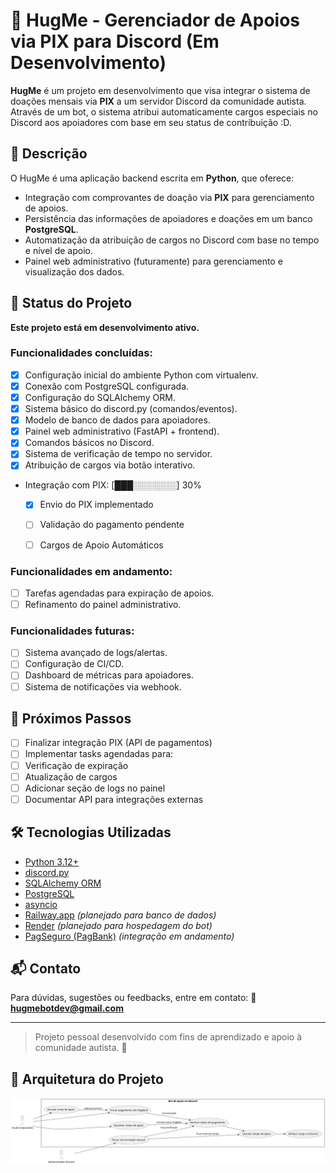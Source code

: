 # 🤗 HugMe - Gerenciador de Apoios via PIX para Discord (Em Desenvolvimento)
**HugMe** é um projeto em desenvolvimento que visa integrar o sistema de doações mensais via **PIX** a um servidor Discord da comunidade autista. Através de um bot, o sistema atribui automaticamente cargos especiais no Discord aos apoiadores com base em seu status de contribuição \:D.

## 📌 Descrição
O HugMe é uma aplicação backend escrita em **Python**, que oferece:
- Integração com comprovantes de doação via **PIX** para gerenciamento de apoios.
- Persistência das informações de apoiadores e doações em um banco **PostgreSQL**.
- Automatização da atribuição de cargos no Discord com base no tempo e nível de apoio.
- Painel web administrativo (futuramente) para gerenciamento e visualização dos dados.

## 🚧 Status do Projeto
**Este projeto está em desenvolvimento ativo.**
### Funcionalidades concluídas:
- [X] Configuração inicial do ambiente Python com virtualenv.
- [X] Conexão com PostgreSQL configurada.
- [X] Configuração do SQLAlchemy ORM.
- [X] Sistema básico do discord.py (comandos/eventos).
- [X] Modelo de banco de dados para apoiadores.
- [X] Painel web administrativo (FastAPI + frontend).
- [X] Comandos básicos no Discord.
- [X] Sistema de verificação de tempo no servidor.
- [X] Atribuição de cargos via botão interativo.
- Integração com PIX: [███░░░░░░░] 30%
  - [x] Envio do PIX implementado
  - [ ] Validação do pagamento pendente
  - [ ] Cargos de Apoio Automáticos


### Funcionalidades em andamento:
- [ ] Tarefas agendadas para expiração de apoios.
- [ ] Refinamento do painel administrativo.

### Funcionalidades futuras:
- [ ] Sistema avançado de logs/alertas.
- [ ] Configuração de CI/CD.
- [ ] Dashboard de métricas para apoiadores.
- [ ] Sistema de notificações via webhook.

## 🧭 Próximos Passos
- [ ] Finalizar integração PIX (API de pagamentos)
- [ ] Implementar tasks agendadas para:
- [ ] Verificação de expiração
- [ ] Atualização de cargos
- [ ] Adicionar seção de logs no painel
- [ ] Documentar API para integrações externas

## 🛠 Tecnologias Utilizadas
- [Python 3.12+](https://www.python.org/)
- [discord.py](https://github.com/Rapptz/discord.py)
- [SQLAlchemy ORM](https://www.sqlalchemy.org/)
- [PostgreSQL](https://www.postgresql.org/)
- [asyncio](https://docs.python.org/3/library/asyncio.html)
- [Railway.app](https://railway.app/) *(planejado para banco de dados)*
- [Render](https://render.com/) *(planejado para hospedagem do bot)*
- [PagSeguro (PagBank)](https://pagseguro.uol.com.br/) *(integração em andamento)*



## 📬 Contato
Para dúvidas, sugestões ou feedbacks, entre em contato:
📧 **[hugmebotdev@gmail.com](mailto:hugmebotdev@gmail.com)**

---
> Projeto pessoal desenvolvido com fins de aprendizado e apoio à comunidade autista. 💙

## 🧱 Arquitetura do Projeto
![Diagrama de arquitetura](docs/casodeuso.png)
